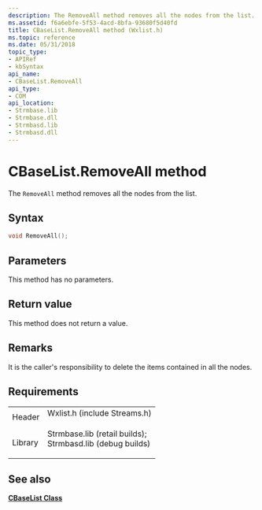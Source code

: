```yaml
---
description: The RemoveAll method removes all the nodes from the list.
ms.assetid: f6a6ebfe-5f53-4acd-8bfa-93680f5d40fd
title: CBaseList.RemoveAll method (Wxlist.h)
ms.topic: reference
ms.date: 05/31/2018
topic_type: 
- APIRef
- kbSyntax
api_name: 
- CBaseList.RemoveAll
api_type: 
- COM
api_location: 
- Strmbase.lib
- Strmbase.dll
- Strmbasd.lib
- Strmbasd.dll
---
```


# CBaseList.RemoveAll method

The `RemoveAll` method removes all the nodes from the list.

## Syntax


```C++
void RemoveAll();
```



## Parameters

This method has no parameters.

## Return value

This method does not return a value.

## Remarks

It is the caller's responsibility to delete the items contained in all the nodes.

## Requirements



|                    |                                                                                                                                                                                            |
|--------------------|--------------------------------------------------------------------------------------------------------------------------------------------------------------------------------------------|
| Header<br/>  | <dl> <dt>Wxlist.h (include Streams.h)</dt> </dl>                                                                                    |
| Library<br/> | <dl> <dt>Strmbase.lib (retail builds); </dt> <dt>Strmbasd.lib (debug builds)</dt> </dl> |



## See also

<dl> <dt>

[**CBaseList Class**](cbaselist.md)
</dt> </dl>

 

 




